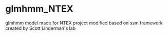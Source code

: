 # glmhmm_NTEX
 glmhmm model made for NTEX project modified based on ssm framework created by Scott Linderman's lab
